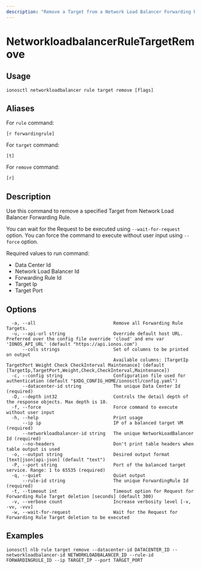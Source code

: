 ```yaml
---
description: "Remove a Target from a Network Load Balancer Forwarding Rule"
---
```


# NetworkloadbalancerRuleTargetRemove

## Usage

```text
ionosctl networkloadbalancer rule target remove [flags]
```

## Aliases

For `rule` command:

```text
[r forwardingrule]
```

For `target` command:

```text
[t]
```

For `remove` command:

```text
[r]
```

## Description

Use this command to remove a specified Target from Network Load Balancer Forwarding Rule.

You can wait for the Request to be executed using `--wait-for-request` option. You can force the command to execute without user input using `--force` option.

Required values to run command:

* Data Center Id
* Network Load Balancer Id
* Forwarding Rule Id
* Target Ip
* Target Port

## Options

```text
  -a, --all                             Remove all Forwarding Rule Targets.
  -u, --api-url string                  Override default host URL. Preferred over the config file override 'cloud' and env var 'IONOS_API_URL' (default "https://api.ionos.com")
      --cols strings                    Set of columns to be printed on output 
                                        Available columns: [TargetIp TargetPort Weight Check CheckInterval Maintenance] (default [TargetIp,TargetPort,Weight,Check,CheckInterval,Maintenance])
  -c, --config string                   Configuration file used for authentication (default "$XDG_CONFIG_HOME/ionosctl/config.yaml")
      --datacenter-id string            The unique Data Center Id (required)
  -D, --depth int32                     Controls the detail depth of the response objects. Max depth is 10.
  -f, --force                           Force command to execute without user input
  -h, --help                            Print usage
      --ip ip                           IP of a balanced target VM (required)
      --networkloadbalancer-id string   The unique NetworkLoadBalancer Id (required)
      --no-headers                      Don't print table headers when table output is used
  -o, --output string                   Desired output format [text|json|api-json] (default "text")
  -P, --port string                     Port of the balanced target service. Range: 1 to 65535 (required)
  -q, --quiet                           Quiet output
      --rule-id string                  The unique ForwardingRule Id (required)
  -t, --timeout int                     Timeout option for Request for Forwarding Rule Target deletion [seconds] (default 300)
  -v, --verbose count                   Increase verbosity level [-v, -vv, -vvv]
  -w, --wait-for-request                Wait for the Request for Forwarding Rule Target deletion to be executed
```

## Examples

```text
ionosctl nlb rule target remove --datacenter-id DATACENTER_ID --networkloadbalancer-id NETWORKLOADBALANCER_ID --rule-id FORWARDINGRULE_ID --ip TARGET_IP --port TARGET_PORT
```

